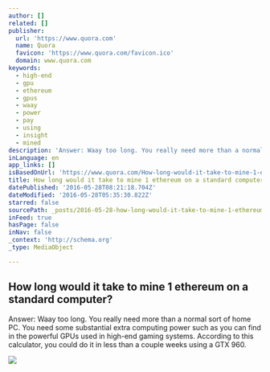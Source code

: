 ```yaml
---
author: []
related: []
publisher:
  url: 'https://www.quora.com'
  name: Quora
  favicon: 'https://www.quora.com/favicon.ico'
  domain: www.quora.com
keywords:
  - high-end
  - gpu
  - ethereum
  - gpus
  - waay
  - power
  - pay
  - using
  - insight
  - mined
description: 'Answer: Waay too long. You really need more than a normal sort of home PC. You need some substantial extra computing power such as you can find in the powerful GPUs used in high-end gaming systems. According to this calculator, you could do it in less than a couple weeks using a GTX 960.'
inLanguage: en
app_links: []
isBasedOnUrl: 'https://www.quora.com/How-long-would-it-take-to-mine-1-ethereum-on-a-standard-computer'
title: How long would it take to mine 1 ethereum on a standard computer?
datePublished: '2016-05-28T08:21:18.704Z'
dateModified: '2016-05-28T05:35:30.822Z'
starred: false
sourcePath: _posts/2016-05-28-how-long-would-it-take-to-mine-1-ethereum-on-a-standard-comp.md
inFeed: true
hasPage: false
inNav: false
_context: 'http://schema.org'
_type: MediaObject

---
```

<article style=""><h1>How long would it take to mine 1 ethereum on a standard computer?</h1><p>Answer: Waay too long. You really need more than a normal sort of home PC. You need some substantial extra computing power such as you can find in the powerful GPUs used in high-end gaming systems. According to this calculator, you could do it in less than a couple weeks using a GTX 960.</p><img src="https://qsf.is.quoracdn.net/-images.new_grid.fb_share_default.pnge6dde9cfa6e03c43.png" /></article>